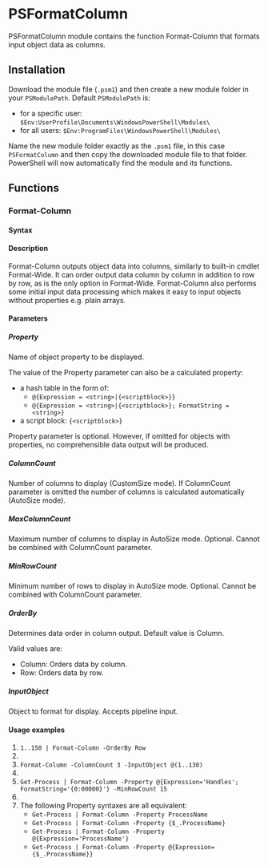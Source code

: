 # PSFormatColumn
PSFormatColumn module contains the function Format-Column that formats input object data as columns.
## Installation
Download the module file (`.psm1`) and then create a new module folder in your `PSModulePath`. Default `PSModulePath` is:

- for a specific user: `$Env:UserProfile\Documents\WindowsPowerShell\Modules\`
- for all users: `$Env:ProgramFiles\WindowsPowerShell\Modules\`

Name the new module folder exactly as the `.psm1` file, in this case `PSFormatColumn` and then copy the downloaded module file to that folder. PowerShell will now automatically find the module and its functions.
## Functions
### Format-Column
#### Syntax

#### Description
Format-Column outputs object data into columns, similarly to built-in cmdlet Format-Wide. It can order output data column by column in addition to row by row, as is the only option in Format-Wide. Format-Column also performs some initial input data processing which makes it easy to input objects without properties e.g. plain arrays.
#### Parameters
##### Property
Name of object property to be displayed.
 
The value of the Property parameter can also be a calculated property:
- a hash table in the form of:
    - `@{Expression = <string>|{<scriptblock>}}`
    - `@{Expression = <string>|{<scriptblock>}; FormatString = <string>}`
- a script block: `{<scriptblock>}`
 
Property parameter is optional. However, if omitted for objects with properties, no comprehensible data output will be produced.
##### ColumnCount
Number of columns to display (CustomSize mode). If ColumnCount parameter is omitted the number of columns is calculated automatically (AutoSize mode).
##### MaxColumnCount
Maximum number of columns to display in AutoSize mode. Optional. Cannot be combined with ColumnCount parameter.
##### MinRowCount
Minimum number of rows to display in AutoSize mode. Optional. Cannot be combined with ColumnCount parameter.
##### OrderBy
Determines data order in column output. Default value is Column.

Valid values are:
- Column: Orders data by column.
- Row: Orders data by row.
##### InputObject
Object to format for display. Accepts pipeline input.
#### Usage examples
1. `1..150 | Format-Column -OrderBy Row`
2. 
3. `Format-Column -ColumnCount 3 -InputObject @(1..130)`
4. 
5. `Get-Process | Format-Column -Property @{Expression='Handles'; FormatString='{0:00000}'} -MinRowCount 15`
6. 
7. The following Property syntaxes are all equivalent:
   - `Get-Process | Format-Column -Property ProcessName`
   - `Get-Process | Format-Column -Property {$_.ProcessName}`
   - `Get-Process | Format-Column -Property @{Expression='ProcessName'}`
   - `Get-Process | Format-Column -Property @{Expression={$_.ProcessName}}`
